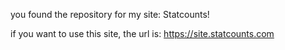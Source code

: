 you found the repository for my site: Statcounts! 

if you want to use this site, the url is:
https://site.statcounts.com
